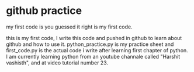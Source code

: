 # github practice
my first code is you guessed it right is my first code.

this is my first code, I write this code and pushed in github to learn about github and how to use it. python_practice.py is my practice sheet and first_code.py is the actual code i write after learning first chapter of python. I am currently learning python from an youtube channale called "Harshit vashisth", and at video tutorial number 23.
